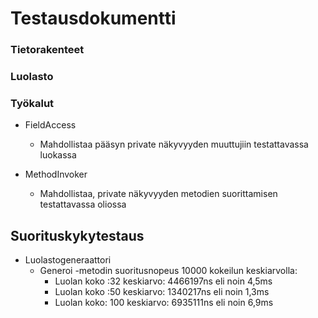 # Testausdokumentti

### Tietorakenteet

### Luolasto

### Työkalut

* FieldAccess
  * Mahdollistaa pääsyn private näkyvyyden muuttujiin testattavassa luokassa
  
* MethodInvoker
  * Mahdollistaa, private näkyvyyden metodien suorittamisen testattavassa oliossa

## Suorituskykytestaus

* Luolastogeneraattori
  * Generoi -metodin suoritusnopeus 10000 kokeilun keskiarvolla:
    * Luolan koko :32 keskiarvo: 4466197ns eli noin 4,5ms
    * Luolan koko :50 keskiarvo: 1340217ns eli noin 1,3ms
    * Luolan koko: 100 keskiarvo: 6935111ns eli noin 6,9ms
